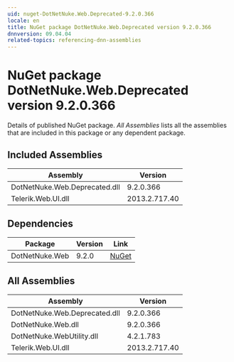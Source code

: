 ```yaml
---
uid: nuget-DotNetNuke.Web.Deprecated-9.2.0.366
locale: en
title: NuGet package DotNetNuke.Web.Deprecated version 9.2.0.366
dnnversion: 09.04.04
related-topics: referencing-dnn-assemblies
---
```


# NuGet package DotNetNuke.Web.Deprecated version 9.2.0.366
Details of published NuGet package.
*All Assemblies* lists all the assemblies that are included in this package or any dependent package.

## Included Assemblies

|Assembly|Version|
|---|---|
|DotNetNuke.Web.Deprecated.dll|9.2.0.366|
|Telerik.Web.UI.dll|2013.2.717.40|

## Dependencies

|Package|Version|Link|
|---|---|---|
|DotNetNuke.Web|9.2.0|[NuGet](https://www.nuget.org/packages/DotNetNuke.Web/9.2.0)|

## All Assemblies

|Assembly|Version|
|---|---|
|DotNetNuke.Web.Deprecated.dll|9.2.0.366|
|DotNetNuke.Web.dll|9.2.0.366|
|DotNetNuke.WebUtility.dll|4.2.1.783|
|Telerik.Web.UI.dll|2013.2.717.40|

